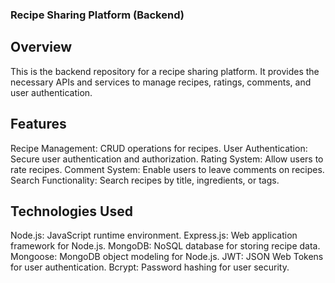 ### Recipe Sharing Platform (Backend)
## Overview
   This is the backend repository for a recipe sharing platform.
   It provides the necessary APIs and services to manage recipes, ratings, comments, and user authentication.

## Features
   Recipe Management: CRUD operations for recipes.
   User Authentication: Secure user authentication and authorization. 
   Rating System: Allow users to rate recipes. 
   Comment System: Enable users to leave comments on recipes. 
   Search Functionality: Search recipes by title, ingredients, or tags.

## Technologies Used
  Node.js: JavaScript runtime environment.
  Express.js: Web application framework for Node.js.
  MongoDB: NoSQL database for storing recipe data. 
  Mongoose: MongoDB object modeling for Node.js. 
  JWT: JSON Web Tokens for user authentication. 
  Bcrypt: Password hashing for user security.
